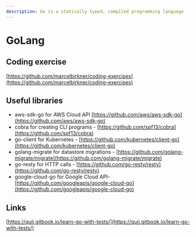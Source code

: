 ```yaml
---
description: Go is a statically typed, compiled programming language
---
```


# GoLang

## Coding exercise

[https://github.com/marcelbirkner/coding-exercises](https://github.com/marcelbirkner/coding-exercises)

## Useful libraries

* aws-sdk-go for AWS Cloud API [https://github.com/aws/aws-sdk-go](https://github.com/aws/aws-sdk-go)
* cobra for creating CLI programs - [https://github.com/spf13/cobra](https://github.com/spf13/cobra)
* go-client for Kubernetes - [https://github.com/kubernetes/client-go](https://github.com/kubernetes/client-go)
* golang-migrate for datastore migrations - [https://github.com/golang-migrate/migrate](https://github.com/golang-migrate/migrate)
* go-resty for HTTP calls - [https://github.com/go-resty/resty](https://github.com/go-resty/resty)
* google-cloud-go for Google Cloud API- [https://github.com/googleapis/google-cloud-go](https://github.com/googleapis/google-cloud-go)

## Links

[https://quii.gitbook.io/learn-go-with-tests/](https://quii.gitbook.io/learn-go-with-tests/)
